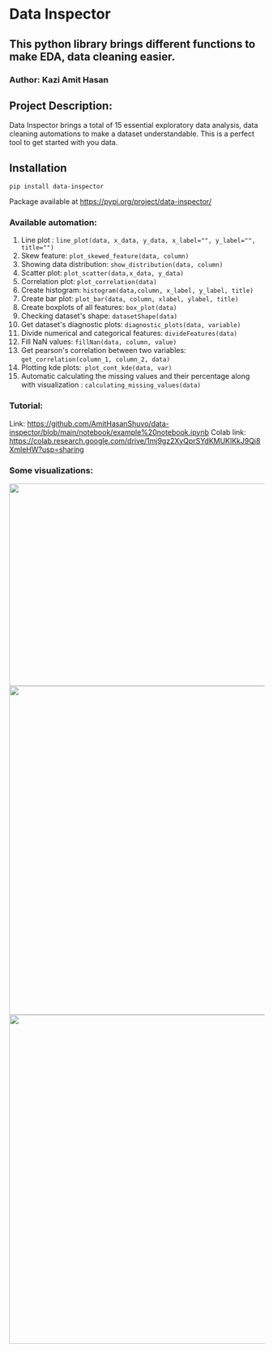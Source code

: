 # Data Inspector 
## This python library brings different functions to make EDA, data cleaning easier. 
### Author: Kazi Amit Hasan

## Project Description: 

Data Inspector brings a total of 15 essential exploratory data analysis, data cleaning automations to make a dataset understandable. This is a perfect tool to get started with you data.


## Installation

```pip install data-inspector```

Package available at https://pypi.org/project/data-inspector/


### Available automation:


1. Line plot : ```line_plot(data, x_data, y_data, x_label="", y_label="", title="")```
2. Skew feature: ```plot_skewed_feature(data, column)```
3. Showing data distribution: ```show_distribution(data, column)```
4. Scatter plot: ```plot_scatter(data,x_data, y_data)```
5. Correlation plot: ```plot_correlation(data)```
6. Create histogram: ```histogram(data,column, x_label, y_label, title)```
7. Create bar plot: ```plot_bar(data, column, xlabel, ylabel, title)```
8. Create boxplots of all features: ```box_plot(data)```
9. Checking dataset's shape: ```datasetShape(data)```
10. Get dataset's diagnostic plots: ```diagnostic_plots(data, variable)```
11. Divide numerical and categorical features: ```divideFeatures(data)```
12. Fill NaN values: ```fillNan(data, column, value)```
13. Get pearson's correlation between two variables: ```get_correlation(column_1, column_2, data)```
14. Plotting kde plots:``` plot_cont_kde(data, var)``` 
15. Automatic calculating the missing values and their percentage along with visualization : ```calculating_missing_values(data)```



### Tutorial: 
Link: https://github.com/AmitHasanShuvo/data-inspector/blob/main/notebook/example%20notebook.ipynb 
Colab link: https://colab.research.google.com/drive/1mj9gz2XyQprSYdKMUKlKkJ9Qi8XmleHW?usp=sharing
### Some visualizations: 

<img  src="assets/feature_3.png"  width= "950px"  height="400px"/>
<br>
<img  src="assets/feature_1.png"  width= "550px"  height="650px"/>
<br>
<img  src="assets/feature_2.png"  width= "950px"  height="650px"/>


